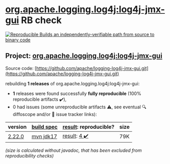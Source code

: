 [org.apache.logging.log4j:log4j-jmx-gui](https://central.sonatype.com/artifact/org.apache.logging.log4j/log4j-jmx-gui/versions) RB check
=======

[![Reproducible Builds](https://reproducible-builds.org/images/logos/rb.svg) an independently-verifiable path from source to binary code](https://reproducible-builds.org/)

## Project: [org.apache.logging.log4j:log4j-jmx-gui](https://central.sonatype.com/artifact/org.apache.logging.log4j/log4j-jmx-gui/versions)

Source code: [https://github.com/apache/logging-log4j-jmx-gui.git](https://github.com/apache/logging-log4j-jmx-gui.git)

rebuilding **1 releases** of org.apache.logging.log4j:log4j-jmx-gui:
- **1** releases were found successfully **fully reproducible** (100% reproducible artifacts :heavy_check_mark:),
- 0 had issues (some unreproducible artifacts :warning:, see eventual :mag: diffoscope and/or :memo: issue tracker links):

| version | [build spec](/BUILDSPEC.md) | [result](https://reproducible-builds.org/docs/jvm/): reproducible? | size |
| -- | --------- | ------ | -- |
| [2.22.0](https://central.sonatype.com/artifact/org.apache.logging.log4j/log4j-jmx-gui/2.22.0/pom) | [mvn jdk17](log4j-jmx-gui-2.22.0.buildspec) | [result](log4j-jmx-gui-2.22.0.buildinfo): [4 :heavy_check_mark: ](log4j-jmx-gui-2.22.0.buildcompare) | 79K |

<i>(size is calculated without javadoc, that has been excluded from reproducibility checks)</i>
